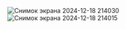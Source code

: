 ![Снимок экрана 2024-12-18 214030](https://github.com/user-attachments/assets/3004fd2d-aee4-44a3-8006-f61defd26955)
![Снимок экрана 2024-12-18 214015](https://github.com/user-attachments/assets/9e2b60d9-974a-44c0-9a8b-7300f1adbdcb)
